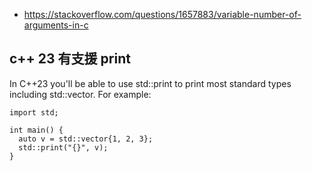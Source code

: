 
* https://stackoverflow.com/questions/1657883/variable-number-of-arguments-in-c

## c++ 23 有支援 print

In C++23 you'll be able to use std::print to print most standard types including std::vector. For example:

```
import std;

int main() {
  auto v = std::vector{1, 2, 3};
  std::print("{}", v);
}
```